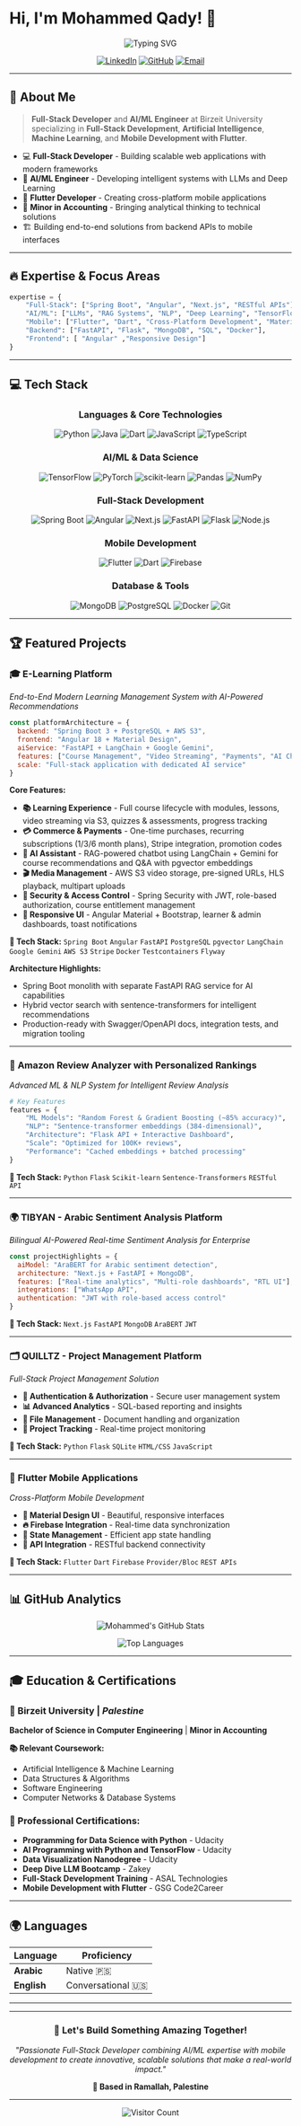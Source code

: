 # Hi, I'm Mohammed Qady! 👋

<div align="center">
  
![Typing SVG](https://readme-typing-svg.herokuapp.com?font=JetBrains+Mono&weight=600&size=24&duration=3000&pause=1000&color=00D4FF&center=true&vCenter=true&multiline=true&width=800&height=100&lines=Full-Stack+Developer;AI+%26+Machine+Learning+Engineer;Flutter+Mobile+Developer)

[![LinkedIn](https://img.shields.io/badge/LinkedIn-0077B5?style=for-the-badge&logo=linkedin&logoColor=white)](https://www.linkedin.com/in/mohammed-o-qady/)
[![GitHub](https://img.shields.io/badge/GitHub-181717?style=for-the-badge&logo=github&logoColor=white)](https://github.com/MOQ2)
[![Email](https://img.shields.io/badge/Email-EA4335?style=for-the-badge&logo=gmail&logoColor=white)](mailto:mohammedoqady@gmail.com)

</div>

---

## 🚀 About Me

> **Full-Stack Developer** and **AI/ML Engineer** at Birzeit University specializing in **Full-Stack Development**, **Artificial Intelligence**, **Machine Learning**, and **Mobile Development with Flutter**.

- 💻 **Full-Stack Developer** - Building scalable web applications with modern frameworks
- 🤖 **AI/ML Engineer** - Developing intelligent systems with LLMs and Deep Learning
- 📱 **Flutter Developer** - Creating cross-platform mobile applications
- 🧮 **Minor in Accounting** - Bringing analytical thinking to technical solutions
- 🏗️ Building end-to-end solutions from backend APIs to mobile interfaces

---

## 🔥 Expertise & Focus Areas

```python
expertise = {
    "Full-Stack": ["Spring Boot", "Angular", "Next.js", "RESTful APIs"],
    "AI/ML": ["LLMs", "RAG Systems", "NLP", "Deep Learning", "TensorFlow", "PyTorch"],
    "Mobile": ["Flutter", "Dart", "Cross-Platform Development", "Material Design"],
    "Backend": ["FastAPI", "Flask", "MongoDB", "SQL", "Docker"],
    "Frontend": [ "Angular" ,"Responsive Design"]
}
```

---

## 💻 Tech Stack

<div align="center">

### **Languages & Core Technologies**
![Python](https://img.shields.io/badge/Python-3776AB?style=for-the-badge&logo=python&logoColor=white)
![Java](https://img.shields.io/badge/Java-ED8B00?style=for-the-badge&logo=openjdk&logoColor=white)
![Dart](https://img.shields.io/badge/Dart-0175C2?style=for-the-badge&logo=dart&logoColor=white)
![JavaScript](https://img.shields.io/badge/JavaScript-F7DF1E?style=for-the-badge&logo=javascript&logoColor=black)
![TypeScript](https://img.shields.io/badge/TypeScript-007ACC?style=for-the-badge&logo=typescript&logoColor=white)

### **AI/ML & Data Science**
![TensorFlow](https://img.shields.io/badge/TensorFlow-FF6F00?style=for-the-badge&logo=tensorflow&logoColor=white)
![PyTorch](https://img.shields.io/badge/PyTorch-EE4C2C?style=for-the-badge&logo=pytorch&logoColor=white)
![scikit-learn](https://img.shields.io/badge/scikit--learn-F7931E?style=for-the-badge&logo=scikit-learn&logoColor=white)
![Pandas](https://img.shields.io/badge/Pandas-150458?style=for-the-badge&logo=pandas&logoColor=white)
![NumPy](https://img.shields.io/badge/NumPy-013243?style=for-the-badge&logo=numpy&logoColor=white)

### **Full-Stack Development**
![Spring Boot](https://img.shields.io/badge/Spring_Boot-6DB33F?style=for-the-badge&logo=spring-boot&logoColor=white)
![Angular](https://img.shields.io/badge/Angular-DD0031?style=for-the-badge&logo=angular&logoColor=white)
![Next.js](https://img.shields.io/badge/Next.js-000000?style=for-the-badge&logo=next.js&logoColor=white)
![FastAPI](https://img.shields.io/badge/FastAPI-009688?style=for-the-badge&logo=fastapi&logoColor=white)
![Flask](https://img.shields.io/badge/Flask-000000?style=for-the-badge&logo=flask&logoColor=white)
![Node.js](https://img.shields.io/badge/Node.js-339933?style=for-the-badge&logo=node.js&logoColor=white)

### **Mobile Development**
![Flutter](https://img.shields.io/badge/Flutter-02569B?style=for-the-badge&logo=flutter&logoColor=white)
![Dart](https://img.shields.io/badge/Dart-0175C2?style=for-the-badge&logo=dart&logoColor=white)
![Firebase](https://img.shields.io/badge/Firebase-FFCA28?style=for-the-badge&logo=firebase&logoColor=black)

### **Database & Tools**
![MongoDB](https://img.shields.io/badge/MongoDB-4EA94B?style=for-the-badge&logo=mongodb&logoColor=white)
![PostgreSQL](https://img.shields.io/badge/PostgreSQL-316192?style=for-the-badge&logo=postgresql&logoColor=white)
![Docker](https://img.shields.io/badge/Docker-2496ED?style=for-the-badge&logo=docker&logoColor=white)
![Git](https://img.shields.io/badge/Git-F05032?style=for-the-badge&logo=git&logoColor=white)

</div>

---

## 🏆 Featured Projects

### 🎓 **E-Learning Platform**
*End-to-End Modern Learning Management System with AI-Powered Recommendations*

```javascript
const platformArchitecture = {
  backend: "Spring Boot 3 + PostgreSQL + AWS S3",
  frontend: "Angular 18 + Material Design",
  aiService: "FastAPI + LangChain + Google Gemini",
  features: ["Course Management", "Video Streaming", "Payments", "AI Chatbot"],
  scale: "Full-stack application with dedicated AI service"
}
```

**Core Features:**
- **📚 Learning Experience** - Full course lifecycle with modules, lessons, video streaming via S3, quizzes & assessments, progress tracking
- **💳 Commerce & Payments** - One-time purchases, recurring subscriptions (1/3/6 month plans), Stripe integration, promotion codes
- **🤖 AI Assistant** - RAG-powered chatbot using LangChain + Gemini for course recommendations and Q&A with pgvector embeddings
- **🎬 Media Management** - AWS S3 video storage, pre-signed URLs, HLS playback, multipart uploads
- **🔐 Security & Access Control** - Spring Security with JWT, role-based authorization, course entitlement management
- **📱 Responsive UI** - Angular Material + Bootstrap, learner & admin dashboards, toast notifications

**🔧 Tech Stack:** `Spring Boot` `Angular` `FastAPI` `PostgreSQL` `pgvector` `LangChain` `Google Gemini` `AWS S3` `Stripe` `Docker` `Testcontainers` `Flyway`

**Architecture Highlights:**
- Spring Boot monolith with separate FastAPI RAG service for AI capabilities
- Hybrid vector search with sentence-transformers for intelligent recommendations
- Production-ready with Swagger/OpenAPI docs, integration tests, and migration tooling

---

### 🤖 **Amazon Review Analyzer with Personalized Rankings**
*Advanced ML & NLP System for Intelligent Review Analysis*

```python
# Key Features
features = {
    "ML Models": "Random Forest & Gradient Boosting (~85% accuracy)",
    "NLP": "Sentence-transformer embeddings (384-dimensional)",
    "Architecture": "Flask API + Interactive Dashboard",
    "Scale": "Optimized for 100K+ reviews",
    "Performance": "Cached embeddings + batched processing"
}
```

**🔧 Tech Stack:** `Python` `Flask` `Scikit-learn` `Sentence-Transformers` `RESTful API`

---

### 🌍 **TIBYAN - Arabic Sentiment Analysis Platform**
*Bilingual AI-Powered Real-time Sentiment Analysis for Enterprise*

```javascript
const projectHighlights = {
  aiModel: "AraBERT for Arabic sentiment detection",
  architecture: "Next.js + FastAPI + MongoDB",
  features: ["Real-time analytics", "Multi-role dashboards", "RTL UI"],
  integrations: ["WhatsApp API",
  authentication: "JWT with role-based access control"
}
```

**🔧 Tech Stack:** `Next.js` `FastAPI` `MongoDB` `AraBERT`  `JWT`

---

### 🗂️ **QUILLTZ - Project Management Platform**
*Full-Stack Project Management Solution*

- **🔐 Authentication & Authorization** - Secure user management system
- **📊 Advanced Analytics** - SQL-based reporting and insights  
- **📁 File Management** - Document handling and organization
- **🎯 Project Tracking** - Real-time project monitoring

**🔧 Tech Stack:** `Python` `Flask` `SQLite` `HTML/CSS` `JavaScript`

---

### 📱 **Flutter Mobile Applications**
*Cross-Platform Mobile Development*

- **🎨 Material Design UI** - Beautiful, responsive interfaces
- **🔥 Firebase Integration** - Real-time data synchronization
- **🔐 State Management** - Efficient app state handling
- **📡 API Integration** - RESTful backend connectivity

**🔧 Tech Stack:** `Flutter` `Dart` `Firebase` `Provider/Bloc` `REST APIs`

---

## 📊 GitHub Analytics

<div align="center">
  
![Mohammed's GitHub Stats](https://github-readme-stats.vercel.app/api?username=MOQ2&show_icons=true&theme=tokyonight&hide_border=true&count_private=true)

![Top Languages](https://github-readme-stats.vercel.app/api/top-langs/?username=MOQ2&layout=compact&theme=tokyonight&hide_border=true&langs_count=8)

</div>

---

## 🎓 Education & Certifications

### **🏫 Birzeit University** | *Palestine*
**Bachelor of Science in Computer Engineering** | **Minor in Accounting**

**📚 Relevant Coursework:**
- Artificial Intelligence & Machine Learning
- Data Structures & Algorithms  
- Software Engineering
- Computer Networks & Database Systems

### **🏅 Professional Certifications:**
- **Programming for Data Science with Python** - Udacity
- **AI Programming with Python and TensorFlow** - Udacity  
- **Data Visualization Nanodegree** - Udacity
- **Deep Dive LLM Bootcamp** - Zakey
- **Full-Stack Development Training** - ASAL Technologies
- **Mobile Development with Flutter** - GSG Code2Career

---

## 🌍 Languages

| Language | Proficiency |
|----------|-------------|
| **Arabic** | Native 🇵🇸 |
| **English** | Conversational 🇺🇸 |

---

---

<div align="center">

### 💬 Let's Build Something Amazing Together!

*"Passionate Full-Stack Developer combining AI/ML expertise with mobile development to create innovative, scalable solutions that make a real-world impact."*

**📍 Based in Ramallah, Palestine**

---

![Visitor Count](https://komarev.com/ghpvc/?username=MOQ2&color=blueviolet&style=for-the-badge)

</div>
